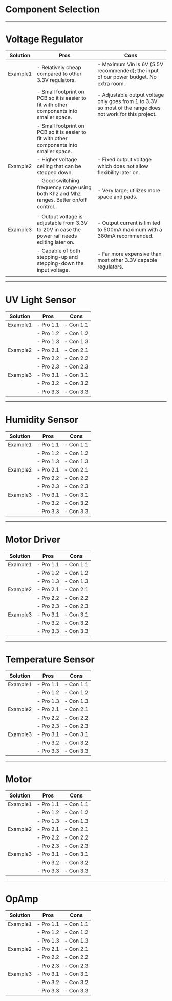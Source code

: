 # Component Selection
--------------
# Voltage Regulator

| Solution | Pros          | Cons          |
| -------- | ------------- | ------------- |
| Example1 | - Relatively cheap compared to other 3.3V regulators.    | - Maximum Vin is 6V (5.5V recommended); the input of our power budget. No extra room.     |
|          | - Small footprint on PCB so it is easier to fit with other components into smaller space.     | - Adjustable output voltage only goes from 1 to 3.3V so most of the range does not work for this project.    |
|          | - Small footprint on PCB so it is easier to fit with other components into smaller space.     |    |
| Example2 | - Higher voltage ceiling that can be stepped down.     | - Fixed output voltage which does not allow flexibility later on.     |
|          | - Good switching frequency range using both Khz and Mhz ranges. Better on/off control.    | - Very large; utilizes more space and pads.    |
|          |       |      |
| Example3 | - Output voltage is adjustable from 3.3V to 20V in case the power rail needs editing later on.     | - Output current is limited to 500mA maximum with a 380mA recommended.    |
|          | - Capable of both stepping-up and stepping-down the input voltage.     | - Far more expensive than most other 3.3V capable regulators.    |
|          |      |     |
--------------
# UV Light Sensor

| Solution | Pros          | Cons          |
| -------- | ------------- | ------------- |
| Example1 | - Pro 1.1     | - Con 1.1     |
|          | - Pro 1.2     | - Con 1.2     |
|          | - Pro 1.3     | - Con 1.3     |
| Example2 | - Pro 2.1     | - Con 2.1     |
|          | - Pro 2.2     | - Con 2.2     |
|          | - Pro 2.3     | - Con 2.3     |
| Example3 | - Pro 3.1     | - Con 3.1     |
|          | - Pro 3.2     | - Con 3.2     |
|          | - Pro 3.3     | - Con 3.3     |
--------------
# Humidity Sensor

| Solution | Pros          | Cons          |
| -------- | ------------- | ------------- |
| Example1 | - Pro 1.1     | - Con 1.1     |
|          | - Pro 1.2     | - Con 1.2     |
|          | - Pro 1.3     | - Con 1.3     |
| Example2 | - Pro 2.1     | - Con 2.1     |
|          | - Pro 2.2     | - Con 2.2     |
|          | - Pro 2.3     | - Con 2.3     |
| Example3 | - Pro 3.1     | - Con 3.1     |
|          | - Pro 3.2     | - Con 3.2     |
|          | - Pro 3.3     | - Con 3.3     |
--------------
# Motor Driver

| Solution | Pros          | Cons          |
| -------- | ------------- | ------------- |
| Example1 | - Pro 1.1     | - Con 1.1     |
|          | - Pro 1.2     | - Con 1.2     |
|          | - Pro 1.3     | - Con 1.3     |
| Example2 | - Pro 2.1     | - Con 2.1     |
|          | - Pro 2.2     | - Con 2.2     |
|          | - Pro 2.3     | - Con 2.3     |
| Example3 | - Pro 3.1     | - Con 3.1     |
|          | - Pro 3.2     | - Con 3.2     |
|          | - Pro 3.3     | - Con 3.3     |
--------------
# Temperature Sensor

| Solution | Pros          | Cons          |
| -------- | ------------- | ------------- |
| Example1 | - Pro 1.1     | - Con 1.1     |
|          | - Pro 1.2     | - Con 1.2     |
|          | - Pro 1.3     | - Con 1.3     |
| Example2 | - Pro 2.1     | - Con 2.1     |
|          | - Pro 2.2     | - Con 2.2     |
|          | - Pro 2.3     | - Con 2.3     |
| Example3 | - Pro 3.1     | - Con 3.1     |
|          | - Pro 3.2     | - Con 3.2     |
|          | - Pro 3.3     | - Con 3.3     |
--------------
# Motor

| Solution | Pros          | Cons          |
| -------- | ------------- | ------------- |
| Example1 | - Pro 1.1     | - Con 1.1     |
|          | - Pro 1.2     | - Con 1.2     |
|          | - Pro 1.3     | - Con 1.3     |
| Example2 | - Pro 2.1     | - Con 2.1     |
|          | - Pro 2.2     | - Con 2.2     |
|          | - Pro 2.3     | - Con 2.3     |
| Example3 | - Pro 3.1     | - Con 3.1     |
|          | - Pro 3.2     | - Con 3.2     |
|          | - Pro 3.3     | - Con 3.3     |
--------------
# OpAmp

| Solution | Pros          | Cons          |
| -------- | ------------- | ------------- |
| Example1 | - Pro 1.1     | - Con 1.1     |
|          | - Pro 1.2     | - Con 1.2     |
|          | - Pro 1.3     | - Con 1.3     |
| Example2 | - Pro 2.1     | - Con 2.1     |
|          | - Pro 2.2     | - Con 2.2     |
|          | - Pro 2.3     | - Con 2.3     |
| Example3 | - Pro 3.1     | - Con 3.1     |
|          | - Pro 3.2     | - Con 3.2     |
|          | - Pro 3.3     | - Con 3.3     |
